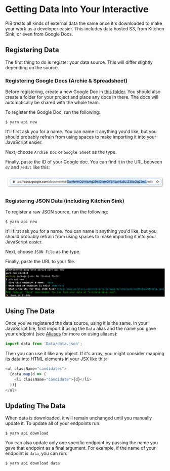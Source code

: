 # Getting Data Into Your Interactive

PIB treats all kinds of external data the same once it's downloaded to make your work as a developer easier. This includes data hosted S3, from Kitchen Sink, or even from Google Docs.

## Registering Data
The first thing to do is register your data source. This will differ slightly depending on the source.

### Registering Google Docs (Archie & Spreadsheet)

Before registering, create a new Google Doc in [this folder](https://drive.google.com/drive/folders/1LwuTm5ueV-gvIma0Up5opkbUqK0WTbmV). You should also create a folder for your project and place any docs in there. The docs will automatically be shared with the whole team.

To register the Google Doc, run the following:

```
$ yarn api new
```

It'll first ask you for a name. You can name it anything you'd like, but you should probably refrain from using spaces to make importing it into your JavaScript easier.

Next, choose `Archie Doc` or `Google Sheet` as the type.

Finally, paste the ID of your Google doc. You can find it in the URL between `d/` and `/edit` like this:

![](../../assets/docId.jpg)

### Registering JSON Data (including Kitchen Sink)

To register a raw JSON source, run the following:

```
$ yarn api new
```

It'll first ask you for a name. You can name it anything you'd like, but you should probably refrain from using spaces to make importing it into your JavaScript easier.

Next, choose `JSON File` as the type.

Finally, paste the URL to your file.

![](../../assets/api-new-json-3.png)

## Using The Data

Once you've registered the data source, using it is the same. In your JavaScript file, first import it using the `Data` alias and the name you gave your endpoint (see [Aliases](aliases.md) for more on using aliases):

```JavaScript
import data from 'Data/data.json';
```

Then you can use it like any object. If it's array, you might consider mapping its data into HTML elements in your JSX like this:

```JavaScript
<ul className="candidates">
  {data.map(d => (
    <li className="candidate">{d}</li>
  ))}
</ul>
```

## Updating The Data
When data is downloaded, it will remain unchanged until you manually update it. To update all of your endpoints run:

```
$ yarn api download
```

You can also update only one specific endpoint by passing the name you gave that endpoint as a final argument. For example, if the name of your endpoint is `data`, you can run:

```
$ yarn api download data
```

